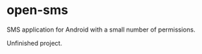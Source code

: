 open-sms
============

SMS application for Android with a small number of permissions.

Unfinished project.
